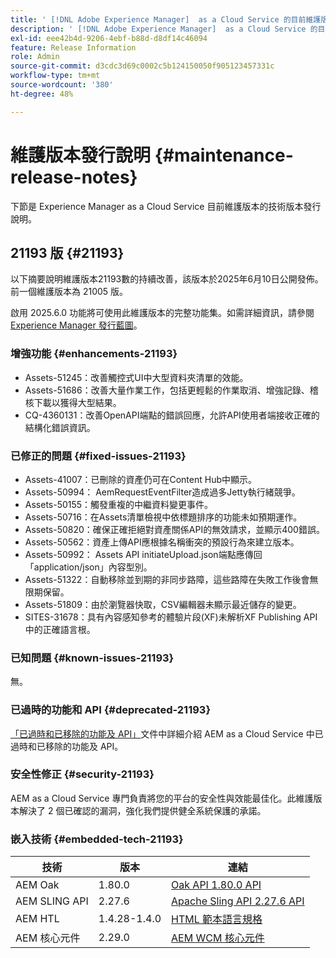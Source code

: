 ```yaml
---
title: ' [!DNL Adobe Experience Manager]  as a Cloud Service 的目前維護版本發行說明。'
description: ' [!DNL Adobe Experience Manager]  as a Cloud Service 的目前維護版本發行說明。'
exl-id: eee42b4d-9206-4ebf-b88d-d8df14c46094
feature: Release Information
role: Admin
source-git-commit: d3cdc3d69c0002c5b124150050f905123457331c
workflow-type: tm+mt
source-wordcount: '380'
ht-degree: 48%

---
```



# 維護版本發行說明 {#maintenance-release-notes}

下節是 Experience Manager as a Cloud Service 目前維護版本的技術版本發行說明。

## 21193 版 {#21193}

以下摘要說明維護版本21193數的持續改善，該版本於2025年6月10日公開發佈。 前一個維護版本為 21005 版。

啟用 2025.6.0 功能將可使用此維護版本的完整功能集。如需詳細資訊，請參閱 [Experience Manager 發行藍圖](https://experienceleague.adobe.com/zh-hant/docs/experience-manager-release-information/aem-release-updates/update-releases-roadmap)。

### 增強功能 {#enhancements-21193}

* Assets-51245：改善觸控式UI中大型資料夾清單的效能。
* Assets-51686：改善大量作業工作，包括更輕鬆的作業取消、增強記錄、稽核下載以獲得大型結果。
* CQ-4360131：改善OpenAPI端點的錯誤回應，允許API使用者端接收正確的結構化錯誤資訊。

### 已修正的問題 {#fixed-issues-21193}

* Assets-41007：已刪除的資產仍可在Content Hub中顯示。
* Assets-50994： AemRequestEventFilter造成過多Jetty執行緒競爭。
* Assets-50155：觸發重複的中繼資料變更事件。
* Assets-50716：在Assets清單檢視中依標題排序的功能未如預期運作。
* Assets-50820：確保正確拒絕對資產關係API的無效請求，並顯示400錯誤。
* Assets-50562：資產上傳API應根據名稱衝突的預設行為來建立版本。
* Assets-50992： Assets API initiateUpload.json端點應傳回「application/json」內容型別。
* Assets-51322：自動移除並到期的非同步路障，這些路障在失敗工作後會無限期保留。
* Assets-51809：由於瀏覽器快取，CSV編輯器未顯示最近儲存的變更。
* SITES-31678：具有內容感知參考的體驗片段(XF)未解析XF Publishing API中的正確語言根。


### 已知問題 {#known-issues-21193}

無。

### 已過時的功能和 API {#deprecated-21193}

[「已過時和已移除的功能及 API」](/help/release-notes/deprecated-removed-features.md)文件中詳細介紹 AEM as a Cloud Service 中已過時和已移除的功能及 API。

### 安全性修正 {#security-21193}

AEM as a Cloud Service 專門負責將您的平台的安全性與效能最佳化。此維護版本解決了 2 個已確認的漏洞，強化我們提供健全系統保護的承諾。

### 嵌入技術 {#embedded-tech-21193}

| 技術 | 版本 | 連結 |
|---|---|---|
| AEM Oak | 1.80.0 | [Oak API 1.80.0 API](https://www.javadoc.io/doc/org.apache.jackrabbit/oak-api/1.80.0/index.html) |
| AEM SLING API | 2.27.6 | [Apache Sling API 2.27.6 API](https://www.javadoc.io/doc/org.apache.sling/org.apache.sling.api/latest/index.html) |
| AEM HTL | 1.4.28-1.4.0 | [HTML 範本語言規格](https://github.com/adobe/htl-spec) |
| AEM 核心元件 | 2.29.0 | [AEM WCM 核心元件](https://github.com/adobe/aem-core-wcm-components) |
